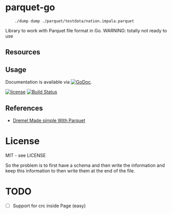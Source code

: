 # parquet-go

```
	./dump dump ./parquet/testdata/nation.impala.parquet
```

Library to work with Parquet file format in Go.
WARNING: totally not ready to use

## Resources


## Usage

Documentation is available via
[![GoDoc](https://godoc.org/github.com/tunelabs/parquet?status.svg)](https://godoc.org/github.com/tunelabs/parquet).


[![license](http://img.shields.io/badge/license-MIT-blue.svg)](https://raw.githubusercontent.com/kostya-sh/parquet-go/master/LICENSE)
[![Build Status](https://travis-ci.org/kostya-sh/parquet-go.svg?branch=master)](https://travis-ci.org/kostya-sh/parquet-go)


## References

- [Dremel Made simple With Parquet](https://blog.twitter.com/2013/dremel-made-simple-with-parquet)

# License
MIT - see LICENSE


So the problem is to first have a schema and then write the information and keep this information to then write them at the end of the file.


# TODO

- [ ] Support for crc inside Page (easy)
